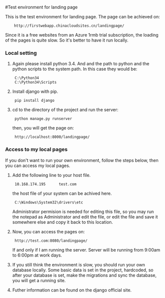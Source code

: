 #Test environment for landing page

This is the test environment for landing page. The page can be achieved on:

		http://firstwebapp.chinacloudsites.cn/landingpage/

Since it is a free websites from an Azure 1rmb trial subscription, the loading of the pages is quite slow. So it's better to have it run locally.

### Local setting

1. Again please install python 3.4. And and the path to python and the python scripts to the system path. In this case they would be:

		C:\Python34
		C:\Python34\Scripts

2. Install django with pip.
		
		pip install django

3. cd to the directory of the project and run the server:

		python manage.py runserver

	then, you will get the page on:
		
		http://localhost:8000/landingpage/

### Access to my local pages

If you don't want to run your own environment, follow the steps below, then you can access my local pages.

1. Add the following line to your host file.

		10.168.174.195		test.com

	the host file of your system can be achived here.
		
		C:\Windows\System32\drivers\etc
	
	Administrator permision is needed for editing this file, so you may run the notepad as Administrator and edit the file, or edit the file and save it somewhere else and copy it back to this location.

2. Now, you can access the pages on:

		http://test.com:8080/landingpage/

	If and only if I am running the server. Server will be running from 9:00am to 6:00pm at work days.

3. If you still think the environment is slow, you should run your own database locally. Some basic data is set in the project, hardcoded, so after your database is set, make the migrations and sync the database, you will get a running site.

4. Futher information can be found on the django official site.